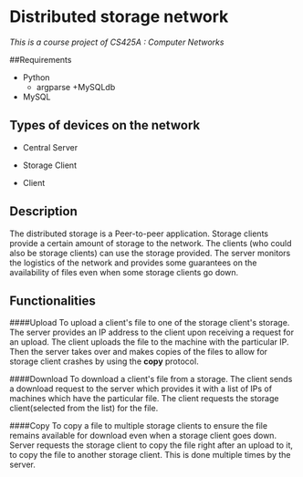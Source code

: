 # Distributed storage network #
*This is a course project of CS425A : Computer Networks*

##Requirements
* Python
     + argparse
     +MySQLdb
* MySQL

## Types of devices on the network ##
* Central Server 
+ Storage Client
- Client

## Description
The distributed storage is a Peer-to-peer application. 
Storage clients provide a certain amount of storage to the network. 
The clients (who could also be storage clients) can use the storage provided. 
The server monitors the logistics of the network and provides some guarantees on the availability of files even when some storage clients go down.

## Functionalities

####Upload
To upload a client's file to one of the storage client's storage.
The server provides an IP address to the client upon receiving a request for an upload.
The client uploads the file to the machine with the particular IP.
Then the server takes over and makes copies of the files to allow for storage client crashes by using the **copy** protocol.

####Download
To download a client's file from a storage.
The client sends a download request to the server which provides it with a list of IPs of machines which have the particular file.
The client requests the storage client(selected from the list) for the file.

####Copy
To copy a file to multiple storage clients to ensure the file remains available for download even when a storage client goes down.
Server requests the storage client to copy the file right after an upload to it, to copy the file to another storage client.
This is done multiple times by the server.